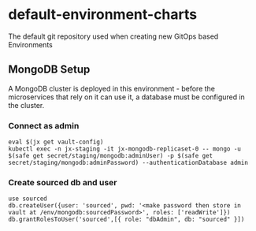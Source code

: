 # default-environment-charts
The default git repository used when creating new GitOps based Environments

## MongoDB Setup

A MongoDB cluster is deployed in this environment - before the microservices that rely on it can use it, a database must be configured in the cluster.

### Connect as admin

```
eval $(jx get vault-config)
kubectl exec -n jx-staging -it jx-mongodb-replicaset-0 -- mongo -u $(safe get secret/staging/mongodb:adminUser) -p $(safe get secret/staging/mongodb:adminPassword) --authenticationDatabase admin
```

### Create sourced db and user

```
use sourced
db.createUser({user: 'sourced', pwd: '<make password then store in vault at /env/mongodb:sourcedPassword>', roles: ['readWrite']})
db.grantRolesToUser('sourced',[{ role: "dbAdmin", db: "sourced" }])
```
